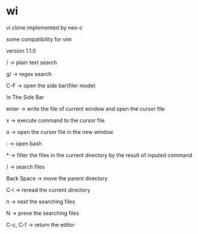 # wi 

vi clone implemented by neo-c

some compatibility for vim

version 1.1.0

/ → plain text search

g/ → regex search

C-F → open the side bar(filer mode)

In The Side Bar

enter → write the file of current window and open the cursor file

x → execute command to the cursor file

o → open the cursor file in the new window

: → open bash

\* → filter the files in the current directory by the result of inputed command

/ → search files

Back Space → move the parent directory

C-l → reread the current directory

n → next the searching files

N → preve the searching files

C-c, C-f → return the editor


